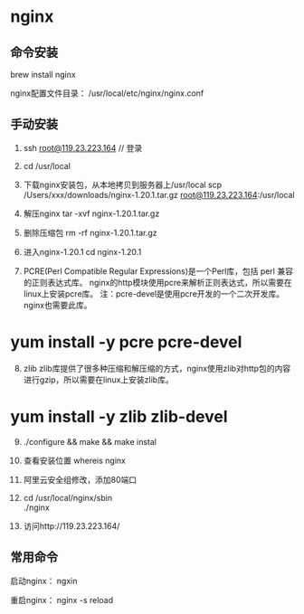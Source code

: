 # nginx

## 命令安装
brew install nginx


nginx配置文件目录：
/usr/local/etc/nginx/nginx.conf

## 手动安装
1. ssh root@119.23.223.164  // 登录

2. cd /usr/local

3. 下载nginx安装包，从本地拷贝到服务器上/usr/local
scp /Users/xxx/downloads/nginx-1.20.1.tar.gz root@119.23.223.164:/usr/local

4. 解压nginx
tar -xvf nginx-1.20.1.tar.gz

5. 删除压缩包
rm -rf  nginx-1.20.1.tar.gz

6. 进入nginx-1.20.1
cd nginx-1.20.1

7. PCRE(Perl Compatible Regular Expressions)是一个Perl库，包括 perl 兼容的正则表达式库。
nginx的http模块使用pcre来解析正则表达式，所以需要在linux上安装pcre库。
注：pcre-devel是使用pcre开发的一个二次开发库。nginx也需要此库。
# yum install -y pcre pcre-devel

8. zlib
zlib库提供了很多种压缩和解压缩的方式，nginx使用zlib对http包的内容进行gzip，所以需要在linux上安装zlib库。
# yum install -y zlib zlib-devel

9. ./configure && make && make instal

10. 查看安装位置 whereis nginx

11. 阿里云安全组修改，添加80端口

12. cd /usr/local/nginx/sbin  
    ./nginx

13. 访问http://119.23.223.164/

## 常用命令

启动nginx：
ngxin

重启nginx：
nginx -s reload